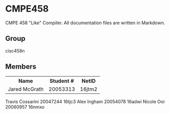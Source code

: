 # CMPE458
CMPE 458 "Like" Compiler. All documentation files are written in Markdown.

## Group
cisc458n

## Members

<table>
<tr>
<th>Name</th>
<th>Student #</th>
<th>NetID</th>
</tr>

<tr>
<td>Jared McGrath</td>
<td>20053313</td>
<td>16jtm2</td>
</tr>
</table>

<tr>
<td>Travis Cossarini</td>
<td>20047244</td>
<td>16tjc3</td>
</tr>
</table>

<tr>
<td>Alex Ingham</td>
<td>20054078</td>
<td>16adwi</td>
</tr>
</table>


<tr>
<td>Nicole Ooi</td>
<td>20060957</td>
<td>16nmxo</td>
</tr>
</table>